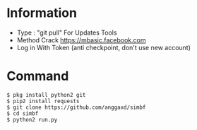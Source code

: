 # Information
* Type : "git pull" For Updates Tools
* Method Crack https://mbasic.facebook.com
* Log in With Token (anti checkpoint, don't use new account)

# Command
```
$ pkg install python2 git
$ pip2 install requests
$ git clone https://github.com/anggaxd/simbf
$ cd simbf
$ python2 run.py
```
